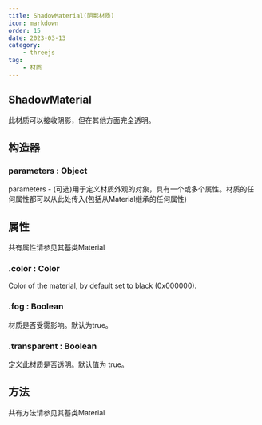 ```yaml
---
title: ShadowMaterial(阴影材质)
icon: markdown
order: 15
date: 2023-03-13
category:
    - threejs
tag:
    - 材质
---
```


## ShadowMaterial

此材质可以接收阴影，但在其他方面完全透明。

## 构造器

### parameters : Object

parameters - (可选)用于定义材质外观的对象，具有一个或多个属性。材质的任何属性都可以从此处传入(包括从Material继承的任何属性)

## 属性

共有属性请参见其基类Material

### .color : Color

Color of the material, by default set to black (0x000000).

### .fog : Boolean

材质是否受雾影响。默认为true。

### .transparent : Boolean

定义此材质是否透明。默认值为 true。

## 方法

共有方法请参见其基类Material
